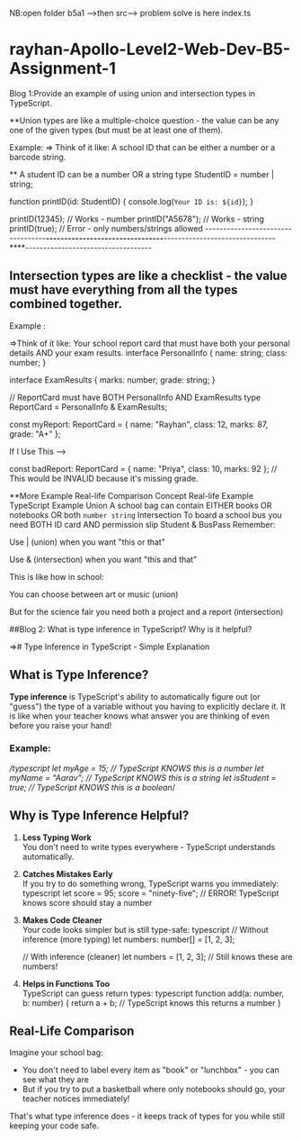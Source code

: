 NB:open folder b5a1 -->then src--> problem solve is here index.ts
# rayhan-Apollo-Level2-Web-Dev-B5-Assignment-1

Blog 1:Provide an example of using union and intersection types in TypeScript.



**Union types are like a multiple-choice question - the value can be any one of the given types (but must be at least one of them).



Example:
=> Think of it like: A school ID that can be either a number or a barcode string.


** A student ID can be  a number OR a string
type StudentID = number | string;

function printID(id: StudentID) {
  console.log(`Your ID is: ${id}`);
}

printID(12345);    // Works - number
printID("A5678");  // Works - string
printID(true);  // Error - only numbers/strings allowed
----------------------------------***--------------------------------***-------------------------------****-----------------------------------


## Intersection types are like a checklist - the value must have everything from all the types combined together.
Example :



=>Think of it like: Your school report card that must have both your personal details AND your exam results.
interface PersonalInfo {
  name: string;
  class: number;
}

interface ExamResults {
  marks: number;
  grade: string;
}

// ReportCard must have BOTH PersonalInfo AND ExamResults
type ReportCard = PersonalInfo & ExamResults;

const myReport: ReportCard = {
  name: "Rayhan",
  class: 12,
  marks: 87,
  grade: "A+"
};

 If I Use This -->

 const badReport: ReportCard = {
   name: "Priya",
  class: 10,
   marks: 92
 };
 // This would be INVALID because it's missing grade.


 **More Example
Real-life Comparison
Concept	Real-life Example	TypeScript Example
Union	A school bag can contain EITHER books OR notebooks OR both	`number string`
Intersection	To board a school bus you need BOTH ID card AND permission slip	Student & BusPass
Remember:

Use | (union) when you want "this or that"

Use & (intersection) when you want "this and that"

This is like how in school:

You can choose between art or music (union)

But for the science fair you need both a project and a report (intersection)



 ##Blog 2:
 What is type inference in TypeScript? Why is it helpful?

 =># Type Inference in TypeScript - Simple Explanation

## What is Type Inference?

**Type inference** is TypeScript's ability to automatically figure out (or "guess") the type of a variable without you having to explicitly declare it. It is like when your teacher knows what answer you are thinking of even before you raise your hand!

### Example:
*/typescript
let myAge = 15;          // TypeScript KNOWS this is a number
let myName = "Aarav";     // TypeScript KNOWS this is a string
let isStudent = true;     // TypeScript KNOWS this is a boolean*/


## Why is Type Inference Helpful?

1. **Less Typing Work**  
   You don't need to write types everywhere - TypeScript understands automatically.

2. **Catches Mistakes Early**  
   If you try to do something wrong, TypeScript warns you immediately:
   typescript
   let score = 95;
   score = "ninety-five"; // ERROR! TypeScript knows score should stay a number
   

3. **Makes Code Cleaner**  
   Your code looks simpler but is still type-safe:
   typescript
   // Without inference (more typing)
   let numbers: number[] = [1, 2, 3];
   
   // With inference (cleaner)
   let numbers = [1, 2, 3]; // Still knows these are numbers!
   

4. **Helps in Functions Too**  
   TypeScript can guess return types:
   typescript
   function add(a: number, b: number) {
     return a + b; // TypeScript knows this returns a number
   }
   

## Real-Life Comparison

Imagine your school bag:
- You don't need to label every item as "book" or "lunchbox" - you can see what they are
- But if you try to put a basketball where only notebooks should go, your teacher notices immediately!

That's what type inference does - it keeps track of types for you while still keeping your code safe.

